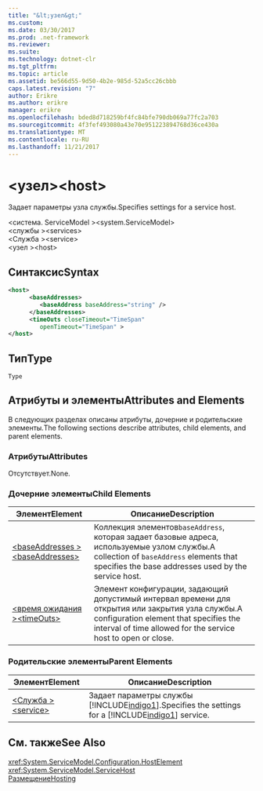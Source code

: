 ```yaml
---
title: "&lt;узел&gt;"
ms.custom: 
ms.date: 03/30/2017
ms.prod: .net-framework
ms.reviewer: 
ms.suite: 
ms.technology: dotnet-clr
ms.tgt_pltfrm: 
ms.topic: article
ms.assetid: be566d55-9d50-4b2e-985d-52a5cc26cbbb
caps.latest.revision: "7"
author: Erikre
ms.author: erikre
manager: erikre
ms.openlocfilehash: bded8d718259bf4fc84bfe790db069a77fc2a703
ms.sourcegitcommit: 4f3fef493080a43e70e951223894768d36ce430a
ms.translationtype: MT
ms.contentlocale: ru-RU
ms.lasthandoff: 11/21/2017
---
```

# <a name="lthostgt"></a><span data-ttu-id="8b1d2-102">&lt;узел&gt;</span><span class="sxs-lookup"><span data-stu-id="8b1d2-102">&lt;host&gt;</span></span>
<span data-ttu-id="8b1d2-103">Задает параметры узла службы.</span><span class="sxs-lookup"><span data-stu-id="8b1d2-103">Specifies settings for a service host.</span></span>  
  
 <span data-ttu-id="8b1d2-104">\<система. ServiceModel ></span><span class="sxs-lookup"><span data-stu-id="8b1d2-104">\<system.ServiceModel></span></span>  
<span data-ttu-id="8b1d2-105">\<службы ></span><span class="sxs-lookup"><span data-stu-id="8b1d2-105">\<services></span></span>  
<span data-ttu-id="8b1d2-106">\<Служба ></span><span class="sxs-lookup"><span data-stu-id="8b1d2-106">\<service></span></span>  
<span data-ttu-id="8b1d2-107">\<узел ></span><span class="sxs-lookup"><span data-stu-id="8b1d2-107">\<host></span></span>  
  
## <a name="syntax"></a><span data-ttu-id="8b1d2-108">Синтаксис</span><span class="sxs-lookup"><span data-stu-id="8b1d2-108">Syntax</span></span>  
  
```xml  
<host>  
      <baseAddresses>  
         <baseAddress baseAddress="string" />  
      </baseAddresses>  
      <timeOuts closeTimeout="TimeSpan"  
         openTimeout="TimeSpan" >  
</host>  
```  
  
## <a name="type"></a><span data-ttu-id="8b1d2-109">Тип</span><span class="sxs-lookup"><span data-stu-id="8b1d2-109">Type</span></span>  
 `Type`  
  
## <a name="attributes-and-elements"></a><span data-ttu-id="8b1d2-110">Атрибуты и элементы</span><span class="sxs-lookup"><span data-stu-id="8b1d2-110">Attributes and Elements</span></span>  
 <span data-ttu-id="8b1d2-111">В следующих разделах описаны атрибуты, дочерние и родительские элементы.</span><span class="sxs-lookup"><span data-stu-id="8b1d2-111">The following sections describe attributes, child elements, and parent elements.</span></span>  
  
### <a name="attributes"></a><span data-ttu-id="8b1d2-112">Атрибуты</span><span class="sxs-lookup"><span data-stu-id="8b1d2-112">Attributes</span></span>  
 <span data-ttu-id="8b1d2-113">Отсутствует.</span><span class="sxs-lookup"><span data-stu-id="8b1d2-113">None.</span></span>  
  
### <a name="child-elements"></a><span data-ttu-id="8b1d2-114">Дочерние элементы</span><span class="sxs-lookup"><span data-stu-id="8b1d2-114">Child Elements</span></span>  
  
|<span data-ttu-id="8b1d2-115">Элемент</span><span class="sxs-lookup"><span data-stu-id="8b1d2-115">Element</span></span>|<span data-ttu-id="8b1d2-116">Описание</span><span class="sxs-lookup"><span data-stu-id="8b1d2-116">Description</span></span>|  
|-------------|-----------------|  
|[<span data-ttu-id="8b1d2-117">\<baseAddresses ></span><span class="sxs-lookup"><span data-stu-id="8b1d2-117">\<baseAddresses></span></span>](../../../../../docs/framework/configure-apps/file-schema/wcf/baseaddresses.md)|<span data-ttu-id="8b1d2-118">Коллекция элементов`baseAddress`, которая задает базовые адреса, используемые узлом службы.</span><span class="sxs-lookup"><span data-stu-id="8b1d2-118">A collection of `baseAddress` elements that specifies the base addresses used by the service host.</span></span>|  
|[<span data-ttu-id="8b1d2-119">\<время ожидания ></span><span class="sxs-lookup"><span data-stu-id="8b1d2-119">\<timeOuts></span></span>](../../../../../docs/framework/configure-apps/file-schema/wcf/timeouts.md)|<span data-ttu-id="8b1d2-120">Элемент конфигурации, задающий допустимый интервал времени для открытия или закрытия узла службы.</span><span class="sxs-lookup"><span data-stu-id="8b1d2-120">A configuration element that specifies the interval of time allowed for the service host to open or close.</span></span>|  
  
### <a name="parent-elements"></a><span data-ttu-id="8b1d2-121">Родительские элементы</span><span class="sxs-lookup"><span data-stu-id="8b1d2-121">Parent Elements</span></span>  
  
|<span data-ttu-id="8b1d2-122">Элемент</span><span class="sxs-lookup"><span data-stu-id="8b1d2-122">Element</span></span>|<span data-ttu-id="8b1d2-123">Описание</span><span class="sxs-lookup"><span data-stu-id="8b1d2-123">Description</span></span>|  
|-------------|-----------------|  
|[<span data-ttu-id="8b1d2-124">\<Служба ></span><span class="sxs-lookup"><span data-stu-id="8b1d2-124">\<service></span></span>](../../../../../docs/framework/configure-apps/file-schema/wcf/service.md)|<span data-ttu-id="8b1d2-125">Задает параметры службы [!INCLUDE[indigo1](../../../../../includes/indigo1-md.md)].</span><span class="sxs-lookup"><span data-stu-id="8b1d2-125">Specifies the settings for a [!INCLUDE[indigo1](../../../../../includes/indigo1-md.md)] service.</span></span>|  
  
## <a name="see-also"></a><span data-ttu-id="8b1d2-126">См. также</span><span class="sxs-lookup"><span data-stu-id="8b1d2-126">See Also</span></span>  
 <xref:System.ServiceModel.Configuration.HostElement>  
 <xref:System.ServiceModel.ServiceHost>  
 [<span data-ttu-id="8b1d2-127">Размещение</span><span class="sxs-lookup"><span data-stu-id="8b1d2-127">Hosting</span></span>](../../../../../docs/framework/wcf/feature-details/hosting.md)
